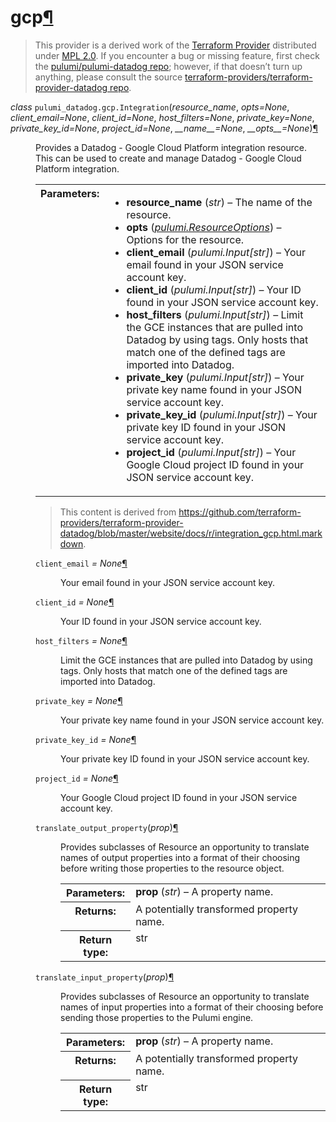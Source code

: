 ---
---

<div class="section" id="gcp">
<h1>gcp<a class="headerlink" href="#gcp" title="Permalink to this headline">¶</a></h1>
<blockquote>
<div>This provider is a derived work of the <a class="reference external" href="https://github.com/terraform-providers/terraform-provider-datadog">Terraform Provider</a> distributed under
<a class="reference external" href="https://www.mozilla.org/en-US/MPL/2.0/">MPL 2.0</a>. If you encounter a bug or missing feature, first check the
<a class="reference external" href="https://github.com/pulumi/pulumi-datadog/issues">pulumi/pulumi-datadog repo</a>; however, if that doesn’t turn up
anything, please consult the source <a class="reference external" href="https://github.com/terraform-providers/terraform-provider-datadog/issues">terraform-providers/terraform-provider-datadog repo</a>.</div></blockquote>
<span class="target" id="module-pulumi_datadog.gcp"></span><dl class="class">
<dt id="pulumi_datadog.gcp.Integration">
<em class="property">class </em><code class="descclassname">pulumi_datadog.gcp.</code><code class="descname">Integration</code><span class="sig-paren">(</span><em>resource_name</em>, <em>opts=None</em>, <em>client_email=None</em>, <em>client_id=None</em>, <em>host_filters=None</em>, <em>private_key=None</em>, <em>private_key_id=None</em>, <em>project_id=None</em>, <em>__name__=None</em>, <em>__opts__=None</em><span class="sig-paren">)</span><a class="headerlink" href="#pulumi_datadog.gcp.Integration" title="Permalink to this definition">¶</a></dt>
<dd><p>Provides a Datadog - Google Cloud Platform integration resource. This can be used to create and manage Datadog - Google Cloud Platform integration.</p>
<table class="docutils field-list" frame="void" rules="none">
<col class="field-name" />
<col class="field-body" />
<tbody valign="top">
<tr class="field-odd field"><th class="field-name">Parameters:</th><td class="field-body"><ul class="first last simple">
<li><strong>resource_name</strong> (<em>str</em>) – The name of the resource.</li>
<li><strong>opts</strong> (<a class="reference internal" href="../../pulumi/#pulumi.ResourceOptions" title="pulumi.ResourceOptions"><em>pulumi.ResourceOptions</em></a>) – Options for the resource.</li>
<li><strong>client_email</strong> (<em>pulumi.Input</em><em>[</em><em>str</em><em>]</em>) – Your email found in your JSON service account key.</li>
<li><strong>client_id</strong> (<em>pulumi.Input</em><em>[</em><em>str</em><em>]</em>) – Your ID found in your JSON service account key.</li>
<li><strong>host_filters</strong> (<em>pulumi.Input</em><em>[</em><em>str</em><em>]</em>) – Limit the GCE instances that are pulled into Datadog by using tags. Only hosts that match one of the defined tags are imported into Datadog.</li>
<li><strong>private_key</strong> (<em>pulumi.Input</em><em>[</em><em>str</em><em>]</em>) – Your private key name found in your JSON service account key.</li>
<li><strong>private_key_id</strong> (<em>pulumi.Input</em><em>[</em><em>str</em><em>]</em>) – Your private key ID found in your JSON service account key.</li>
<li><strong>project_id</strong> (<em>pulumi.Input</em><em>[</em><em>str</em><em>]</em>) – Your Google Cloud project ID found in your JSON service account key.</li>
</ul>
</td>
</tr>
</tbody>
</table>
<blockquote>
<div>This content is derived from <a class="reference external" href="https://github.com/terraform-providers/terraform-provider-datadog/blob/master/website/docs/r/integration_gcp.html.markdown">https://github.com/terraform-providers/terraform-provider-datadog/blob/master/website/docs/r/integration_gcp.html.markdown</a>.</div></blockquote>
<dl class="attribute">
<dt id="pulumi_datadog.gcp.Integration.client_email">
<code class="descname">client_email</code><em class="property"> = None</em><a class="headerlink" href="#pulumi_datadog.gcp.Integration.client_email" title="Permalink to this definition">¶</a></dt>
<dd><p>Your email found in your JSON service account key.</p>
</dd></dl>

<dl class="attribute">
<dt id="pulumi_datadog.gcp.Integration.client_id">
<code class="descname">client_id</code><em class="property"> = None</em><a class="headerlink" href="#pulumi_datadog.gcp.Integration.client_id" title="Permalink to this definition">¶</a></dt>
<dd><p>Your ID found in your JSON service account key.</p>
</dd></dl>

<dl class="attribute">
<dt id="pulumi_datadog.gcp.Integration.host_filters">
<code class="descname">host_filters</code><em class="property"> = None</em><a class="headerlink" href="#pulumi_datadog.gcp.Integration.host_filters" title="Permalink to this definition">¶</a></dt>
<dd><p>Limit the GCE instances that are pulled into Datadog by using tags. Only hosts that match one of the defined tags are imported into Datadog.</p>
</dd></dl>

<dl class="attribute">
<dt id="pulumi_datadog.gcp.Integration.private_key">
<code class="descname">private_key</code><em class="property"> = None</em><a class="headerlink" href="#pulumi_datadog.gcp.Integration.private_key" title="Permalink to this definition">¶</a></dt>
<dd><p>Your private key name found in your JSON service account key.</p>
</dd></dl>

<dl class="attribute">
<dt id="pulumi_datadog.gcp.Integration.private_key_id">
<code class="descname">private_key_id</code><em class="property"> = None</em><a class="headerlink" href="#pulumi_datadog.gcp.Integration.private_key_id" title="Permalink to this definition">¶</a></dt>
<dd><p>Your private key ID found in your JSON service account key.</p>
</dd></dl>

<dl class="attribute">
<dt id="pulumi_datadog.gcp.Integration.project_id">
<code class="descname">project_id</code><em class="property"> = None</em><a class="headerlink" href="#pulumi_datadog.gcp.Integration.project_id" title="Permalink to this definition">¶</a></dt>
<dd><p>Your Google Cloud project ID found in your JSON service account key.</p>
</dd></dl>

<dl class="method">
<dt id="pulumi_datadog.gcp.Integration.translate_output_property">
<code class="descname">translate_output_property</code><span class="sig-paren">(</span><em>prop</em><span class="sig-paren">)</span><a class="headerlink" href="#pulumi_datadog.gcp.Integration.translate_output_property" title="Permalink to this definition">¶</a></dt>
<dd><p>Provides subclasses of Resource an opportunity to translate names of output properties
into a format of their choosing before writing those properties to the resource object.</p>
<table class="docutils field-list" frame="void" rules="none">
<col class="field-name" />
<col class="field-body" />
<tbody valign="top">
<tr class="field-odd field"><th class="field-name">Parameters:</th><td class="field-body"><strong>prop</strong> (<em>str</em>) – A property name.</td>
</tr>
<tr class="field-even field"><th class="field-name">Returns:</th><td class="field-body">A potentially transformed property name.</td>
</tr>
<tr class="field-odd field"><th class="field-name">Return type:</th><td class="field-body">str</td>
</tr>
</tbody>
</table>
</dd></dl>

<dl class="method">
<dt id="pulumi_datadog.gcp.Integration.translate_input_property">
<code class="descname">translate_input_property</code><span class="sig-paren">(</span><em>prop</em><span class="sig-paren">)</span><a class="headerlink" href="#pulumi_datadog.gcp.Integration.translate_input_property" title="Permalink to this definition">¶</a></dt>
<dd><p>Provides subclasses of Resource an opportunity to translate names of input properties into
a format of their choosing before sending those properties to the Pulumi engine.</p>
<table class="docutils field-list" frame="void" rules="none">
<col class="field-name" />
<col class="field-body" />
<tbody valign="top">
<tr class="field-odd field"><th class="field-name">Parameters:</th><td class="field-body"><strong>prop</strong> (<em>str</em>) – A property name.</td>
</tr>
<tr class="field-even field"><th class="field-name">Returns:</th><td class="field-body">A potentially transformed property name.</td>
</tr>
<tr class="field-odd field"><th class="field-name">Return type:</th><td class="field-body">str</td>
</tr>
</tbody>
</table>
</dd></dl>

</dd></dl>

</div>
